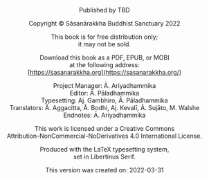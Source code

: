 <center>

Published by TBD<br>
<!-- ISBN<br> -->
Copyright © Sāsanārakkha Buddhist Sanctuary 2022

This book is for free distribution only;<br>
it may not be sold.

Download this book as a PDF, EPUB, or MOBI<br>
at the following address:<br>
[https://sasanarakkha.org](https://sasanarakkha.org/)

Project Manager: Ā. Ariyadhammika<br>
Editor: Ā. Pāladhammika<br>
Typesetting: Aj. Gambhiro, Ā. Pāladhammika<br>
Translators: Ā. Aggacitta, Ā. Bodhi, Aj. Kevalī, Ā. Sujāto, M. Walshe<br>
Endnotes: Ā. Ariyadhammika

This work is licensed under a Creative Commons<br>
Attribution-NonCommercial-NoDerivatives 4.0 International License.

Produced with the LaTeX typesetting system,<br>
set in Libertinus Serif.

<div>
<p>This version was created on: 2022-03-31</p>
</div>

</center>

